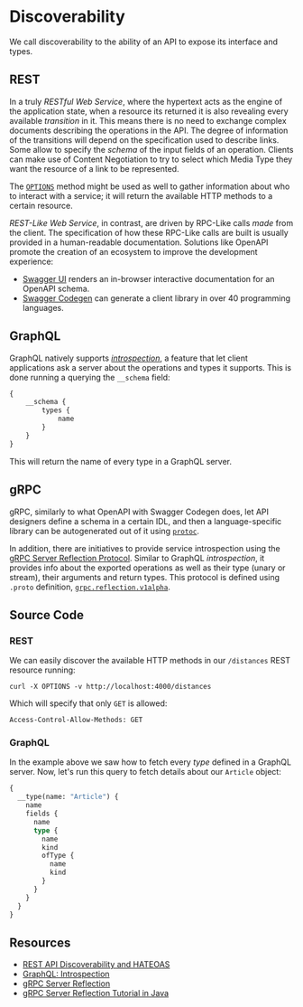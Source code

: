 # Discoverability
We call discoverability to the ability of an API to expose its interface and types.

## REST
In a truly _RESTful Web Service_, where the hypertext acts as the engine of the application state, when a resource its returned it is also revealing every available _transition_ in it. This means there is no need to exchange complex documents describing the operations in the API. The degree of information of the transitions will depend on the specification used to describe links. Some allow to specify the _schema_ of the input fields of an operation. Clients can make use of Content Negotiation to try to select which Media Type they want the resource of a link to be represented.

The [`OPTIONS`][OPTIONS HTTP method] method might be used as well to gather information about who to interact with a service; it will return the available HTTP methods to a certain resource.

_REST-Like Web Service_, in contrast, are driven by RPC-Like calls _made_ from the client. The specification of how these RPC-Like calls are built is usually provided in a human-readable documentation. Solutions like OpenAPI promote the creation of an ecosystem to improve the development experience:

* [Swagger UI](https://swagger.io/swagger-ui/) renders an in-browser interactive documentation for an OpenAPI schema.
* [Swagger Codegen](https://github.com/swagger-api/swagger-codegen) can generate a client library in over 40 programming languages.

## GraphQL
GraphQL natively supports [_introspection_][GraphQL: Introspection], a feature that let client applications ask a server about the operations and types it supports. This is done running a querying the `__schema` field:

```graphql
{
    __schema {
        types {
            name
        }
    }
}
```
This will return the name of every type in a GraphQL server.

## gRPC
gRPC, similarly to what OpenAPI with Swagger Codegen does, let API designers define a schema in a certain IDL, and then a language-specific library can be autogenerated out of it using [`protoc`](https://github.com/protocolbuffers/protobuf/releases).

In addition, there are initiatives to provide service introspection using the [gRPC Server Reflection Protocol][gRPC Server Reflection]. Similar to GraphQL _introspection_, it provides info about the exported operations as well as their type (unary or stream), their arguments and return types. This protocol is defined using `.proto` definition, [`grpc.reflection.v1alpha`](https://github.com/grpc/grpc/blob/master/src/proto/grpc/reflection/v1alpha/reflection.proto).

## Source Code

### REST
We can easily discover the available HTTP methods in our `/distances` REST resource running:

```
curl -X OPTIONS -v http://localhost:4000/distances
```

Which will specify that only `GET` is allowed:

```
Access-Control-Allow-Methods: GET
```

### GraphQL
In the example above we saw how to fetch every _type_ defined in a GraphQL server. Now, let's run this query to fetch details about our `Article` object:

```graphql
{
  __type(name: "Article") {
    name
    fields {
      name
      type {
        name
        kind
        ofType {
          name
          kind
        }
      }
    }
  }
}
```

## Resources
* [REST API Discoverability and HATEOAS][]
* [GraphQL: Introspection][]
* [gRPC Server Reflection][]
* [gRPC Server Reflection Tutorial in Java](https://github.com/grpc/grpc-java/blob/master/documentation/server-reflection-tutorial.md)

[REST API Discoverability and HATEOAS]: https://www.baeldung.com/restful-web-service-discoverability
[OPTIONS HTTP method]: https://tools.ietf.org/html/rfc7231#section-4.3.7
[GraphQL: Introspection]: https://graphql.org/learn/introspection/
[gRPC Server Reflection]: https://github.com/grpc/grpc/blob/master/doc/server-reflection.md
